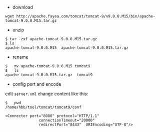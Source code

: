 - download

```
wget http://apache.fayea.com/tomcat/tomcat-9/v9.0.0.M15/bin/apache-tomcat-9.0.0.M15.tar.gz
```

- unzip

```
$ tar -zxf apache-tomcat-9.0.0.M15.tar.gz
$ ls
apache-tomcat-9.0.0.M15  apache-tomcat-9.0.0.M15.tar.gz
```

- rename

```
$   mv apache-tomcat-9.0.0.M15 tomcat9
$   ls
apache-tomcat-9.0.0.M15.tar.gz  tomcat9
```

- config port and encode

edit ```server.xml``` change content like this:

```
$   pwd
/home/hbb/tool/tomcat/tomcat9/conf
```

```
<Connector port="8080" protocol="HTTP/1.1"
               connectionTimeout="20000"
               redirectPort="8443"  URIEncoding="UTF-8"/>
```